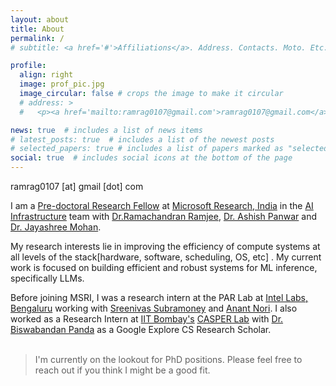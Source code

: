 ```yaml
---
layout: about
title: About
permalink: /
# subtitle: <a href='#'>Affiliations</a>. Address. Contacts. Moto. Etc.

profile:
  align: right
  image: prof_pic.jpg
  image_circular: false # crops the image to make it circular
  # address: >
  #   <p><a href='mailto:ramrag0107@gmail.com'>ramrag0107@gmail.com</a></p>

news: true  # includes a list of news items
# latest_posts: true  # includes a list of the newest posts
# selected_papers: true # includes a list of papers marked as "selected={true}"
social: true  # includes social icons at the bottom of the page
---
```


ramrag0107 [at] gmail [dot] com

I am a [Pre-doctoral Research Fellow](https://www.microsoft.com/en-us/research/people/t-rprabhu/) at [Microsoft Research, India](https://www.microsoft.com/en-us/research/lab/microsoft-research-india/) in the [AI Infrastructure](https://www.microsoft.com/en-us/research/project/ai-infrastructure/) team with [Dr.Ramachandran Ramjee](https://www.microsoft.com/en-us/research/people/ramjee/), [Dr. Ashish Panwar](https://www.microsoft.com/en-us/research/people/ashishpanwar/) and [Dr. Jayashree Mohan](https://www.microsoft.com/en-us/research/people/jamohan/).
                    
My research interests lie in improving the efficiency of compute systems at all levels of the stack[hardware, software, scheduling, OS, etc] . My current work is focused on building efficient and robust systems for ML inference, specifically LLMs. 


Before joining MSRI, I was a research intern at the PAR Lab at [Intel Labs, Bengaluru](https://www.intel.com/content/www/us/en/research/overview.html) working with [Sreenivas Subramoney](https://www.linkedin.com/in/sreenivas-subramoney-6564521/?originalSubdomain=in) and [Anant Nori](https://www.linkedin.com/in/anant-nori-97a491152/?originalSubdomain=in). I also worked as a Research Intern at [IIT Bombay's](https://www.iitb.ac.in/) [CASPER Lab](https://casper-iitb.github.io/) with [Dr. Biswabandan Panda](https://www.cse.iitb.ac.in/~biswa/) as a Google Explore CS Research Scholar. <br /><br />

>I'm currently on the lookout for PhD positions. Please feel free to reach out if you think I might be a good fit.